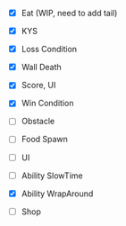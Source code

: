 - [x] Eat (WIP, need to add tail)
- [x] KYS
- [x] Loss Condition
- [x] Wall Death
- [x] Score, UI
- [x] Win Condition
- [ ] Obstacle
- [ ] Food Spawn
- [ ] UI
- [ ] Ability SlowTime
- [x] Ability WrapAround
- [ ] Shop












